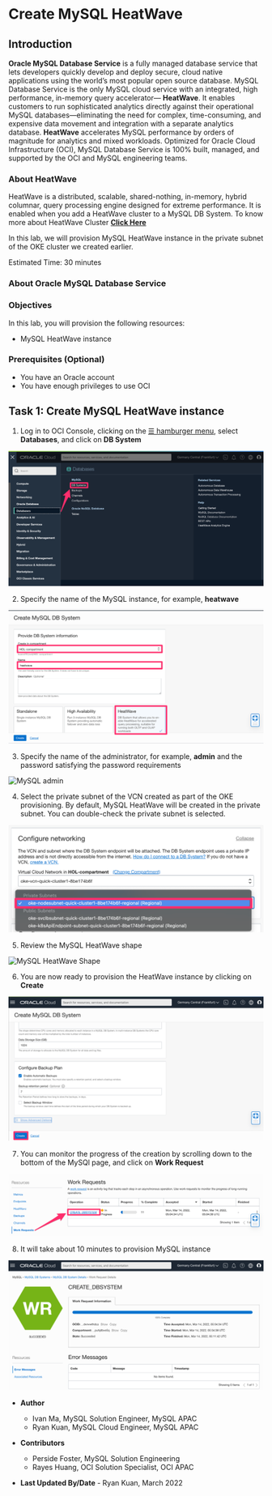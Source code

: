 # Create MySQL HeatWave

## Introduction

**Oracle MySQL Database Service** is a fully managed database service that lets developers quickly develop and deploy secure, cloud native applications using the world’s most popular open source database. MySQL Database Service is the only MySQL cloud service with an integrated, high performance, in-memory query accelerator—
**HeatWave**. It enables customers to run sophisticated analytics directly against their operational MySQL databases—eliminating the need for complex, time-consuming, and expensive data movement and integration with a separate analytics database. **HeatWave** accelerates MySQL performance by orders of magnitude for analytics and mixed workloads. Optimized for Oracle Cloud Infrastructure (OCI), MySQL Database Service is 100% built, managed, and supported by the OCI and MySQL engineering teams.

### About HeatWave

HeatWave is a distributed, scalable, shared-nothing, in-memory, hybrid columnar, query processing engine designed for extreme performance. It is enabled when you add a HeatWave cluster to a MySQL DB System. To know more about HeatWave Cluster <a href="https://dev.mysql.com/doc/heatwave/en/heatwave-introduction.html" target="\_blank">**Click Here**</a>

In this lab, we will provision MySQL HeatWave instance in the private subnet of the OKE cluster we created earlier.

Estimated Time: 30 minutes

### About Oracle MySQL Database Service

### Objectives

In this lab, you will provision the following resources:

* MySQL HeatWave instance

### Prerequisites (Optional)

* You have an Oracle account
* You have enough privileges to use OCI

## Task 1: Create MySQL HeatWave instance

1. Log in to OCI Console, clicking on the <a href="#menu">&#9776; hamburger menu</a>, select **Databases**, and click on **DB System**

![MDS Menu](images/mds-menu.png)

2. Specify the name of the MySQL instance, for example, **heatwave**

![MySQL name](images/heatwave-name.png)

3. Specify the name of the administrator, for example, **admin** and the password satisfying the password requirements

![MySQL admin](images/mds-admin.png)

4. Select the private subnet of the VCN created as part of the OKE provisioning. By default, MySQL HeatWave will be created in the private subnet. You can double-check the private subnet is selected.

![MySQL subnet](images/mds-subnet.png)

5. Review the MySQL HeatWave shape

![MySQL HeatWave Shape](images/mds-shape.png)

6. You are now ready to provision the HeatWave instance by clicking on **Create**

![Create MySQL HeatWave](images/mds-create.png)

7. You can monitor the progress of the creation by scrolling down to the bottom of the MySQl page, and click on **Work Request**

![MySQL work request](images/mds-work-request.png)

8. It will take about 10 minutes to provision MySQL instance

![MySQL Completed](images/mds-completed.png)

* **Author**

  * Ivan Ma, MySQL Solution Engineer, MySQL APAC
  * Ryan Kuan, MySQL Cloud Engineer, MySQL APAC

* **Contributors**

  * Perside Foster, MySQL Solution Engineering
  * Rayes Huang, OCI Solution Specialist, OCI APAC

* **Last Updated By/Date** - Ryan Kuan, March 2022